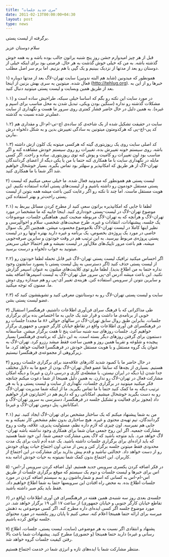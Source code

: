 ```yaml
---
title: "سری جدید جلسات"
date: 2011-02-13T00:00:00+04:30
layout: post
type: news
---
```

برگرفته از لیست پستی.

سلام دوستان عزیز

قبل از هر چیز امیدوارم جشن روز پنج شنبه براتون جالب بوده باشه و به همه خوش گذشته باشه. به من که خیلی خوش گذشت به هر حال. فرصتی بود برای اینکه خیلی از دوستان رو بعد از مدتها از نزدیک ببینیم و یک گپی با هم بزنیم. اما برم سر اصل مطلب.

۱) همونطور که میدونین (شاید هم البته ندونین) سایت تهران-لاگ بعد از مدتها دوباره فعال شده. میتونین یه سری بهش بزنین از اینجا (http://tehlug.org). خبرها رو از این به بعد از طریق همین وبسایت و لیست پستی میتونید دنبال کنید.

۱.۱) در مورد سایت این نکته رو بگم که اساسا خیلی سبکه، طراحیش ساده است و مشکلات گذشته رو نداره (سنگین بودن ویکی، تبدیل شدن به محل مناسب برای اسپم و غیره). به همین دلیل در حال حاضر فشار کمتری روی سرور ما هست و نگهداری از سایت عملی‌تر شده نسبت به گذشته.

۱.۲) سایت در حقیقت تشکیل شده از یک شاخه‌ی کد ساده‌ی اچ-تی-ام-ال و مقداری هم کد پی-اچ-پی که هرکدومتون میتونین به سادگی تغییرش بدین و به شکل دلخواه درش بیارین.

۱.۳) کد اصلی سایت روی یک رپوزیتوری گیته که هرکسی میتونه یک کلون ازش داشته باشه. روی سیستم خونه تغییرش بده، تغییرات رو روی سیستم خودش مشاهده کنه و اگر مناسب بود اون تغییرات رو کامیت و پوش کنه توی رپوزیتوری. ساده و راحت. اگر کسی مایله در نگهداری سایت با ما همکاری کنه حتما با من یا یکی دیگه از اعضای گردانندگان تهران-لاگ از هر طریق که امکانپذیر و سهلتر بود تماس بگیره. بسیار خوشحال خواهیم شد اگر شما با ما همکاری کنید.

۲) لیست پستی هم همونطور که میدونید فعال شده. ما خیلی سعی میکنیم که لیست پستی مستقل خودمون رو داشته باشیم و از لیست‌های پستی آماده استفاده نکنیم. این هویت مستقل ماست. اما چند تا نکته رو اگر رعایت کنین باعث میشه همه بتونن از لیست پستی راحت‌تر و بهتر استفاده کنن.

۲.۱) لطفا تا جایی که امکانپذیره براتون سعی کنید از مطرح کردن مسائل بیربط به موضوع تهران-لاگ در لیست-پستی خودداری کنید. اینجا جاییه که ما مشخصا در مورد تهران-لاگ و هرآنچه که به تهران-لاگ مربوطه صحبت کنیم. هماهنگی جلسات، موضوعات یک جلسه، پیشنهادات، انتقادات و غیره. طرح صحبت‌های شخصی، سلام و احوالپرسی و نظیر اینها کاملا در لیست تهران-لاگ بلاموضوع محسوب میشن. همچنین اگر یک سوال خاصی در مورد یک پروژه‌ی بخصوص، یک برنامه و غیره دارید بهتره اونها رو در لیست پستی پروژه‌ی مربوط بپرسید. به این ترتیب هم در وقت خودتون و سایرین صرفه‌جویی میشه، هم باعث مرور تاپیک‌های ملال‌آور در لیست نمیشه و هم احتمالا خیلی سریعتر میتونید به جواب دلخواه و درست برسید.

۲.۲) اگر احساس میکنید ترافیک لیست پستی تهران-لاگ غیر قابل تحمله لطفا خودتون رو از لیست پستی حذف کنید (اگر دسترسی به پنل لیست پستی با پسورد سابقتون وجود نداره حتما به من اطلاع بدید). لطفا مارو توی کلاینت‌های میلتون به عنوان اسپمر گزارش نکنید. این باعث میشه آدرس آی-پی سرور میل تهران-لاگ به لیست اسپمرها اضافه بشه و سایرین نتونن از سرویس استفاده کنن. هزینه‌ی تغییر آی-پی رو هم میندازه روی دوش ما. ممنون که توجه میکنید.

۲.۳) سایت و لیست پستی تهران-لاگ رو به دوستانتون معرفی کنید و تشویقشون کنید که عضو لیست پستی بشن.

۳) طی مذاکراتی که با فرهنگ سرای فن‌آوری اطلاعات داشتیم، فرهنگسرا استقبال خوبی از برنامه‌ی ما داشت و قرار شد یک جایی به ما اختصاص بده برای برگزاری جلسات. بنابراین طبق روال سابق تهران-لاگ در سالهای حوالی ۸۶ ما مجددا جلسات رو در فرهنگسرای فن آوری اطلاعات واقع در تقاطع خیابان کارگر جنوبی و جمهوری برگزار خواهیم کرد. جلسات روزهای سه شنبه ساعت پنج تا هفت برگزار میشن. متاسفانه دستمون برای گرفتن روزهای دیگر بسته است، به این دلیل که برنامه‌ی فرهنگسرا بسیار پیچیده و شلوغه و تقریبا همین روز و همین ساعت فقط میشد رزرو کرد. تهران-لاگ به عنوان یک گروه مستقل و با هویت مستقل خودش در فرهنگسرا فعالیت خواهد کرد. ما زیرگروهی از مجموعه‌ی فرهنگسرا نیستیم.

۴) در حال حاضر ما با کمبود شدید کادرهای علاقه‌مند برای برگزاری جلسات روبرو هستیم. بسیاری از بچه‌ها که سابقا عضو فعال تهران-لاگ بودن از جمع ما به دلایل مختلف جدا شدن (یا دیگه در ایران نیستن، یا مشغله‌ی کاری و درسی دارن و غیره) و دیگه امکان مشارکت فعال در تهران-لاگ رو ندارن. به همین دلیل همینجا از شما دعوت میکنم چنانچه فکر میکنید میتونید در برگزاری جلسات، نگهداری از سایت و لیست پستی و یا به هر ترتیب دیگه به ما کمک کنید حتما با ما تماس بگیرید. ما از اینکه شما مدیریت تهران-لاگ رو به دست بگیرید خوشحال میشیم. امکاناتی رو که داریم هم در اختیارتون قرار خواهیم داد (مجوز برای فعالیت و تشکیل جلسه در فرهنگسرا، دسترسی به سرور تهران-لاگ و امکاناتش، پنل دومین تهران-لاگ و غیره).

۴.۱) من به شما پیشنهاد میکنم که یک ساختار مشخص برای تهران-لاگ ایجاد کنید. تیم گردانندگان، تیم تهیه‌ی محتوی و غیره. هیچ ساختاری بدون نظم مشخص کار نمیکنه و به جایی هم نمیرسه. اون چیزی که لازم داره نظم، مسئولیت پذیری، علاقه، وقت و روح مشارکت جمعیه. اگر این روح جمعی میان شما برای همکاری وجود نداشته باشه تهران-لاگ خواهد مرد. باید متوجه باشید که لاگ یعنی مشارکت جمعی شما. این خود شما هستید که باید اراده‌ای برای برگزاری جلسات داشته باشید. یک عده آدم ثابت برای یک مدت محدودی فقط میتونن جلسه برگزار کنن و پس از مدتی اون اجتماع حیات پویای خودش رو از دست خواهد داد. خجالتی نباشید و قدم پیش بذارید برای مشارکت در این اجتماع از کاربران. این اجتماع بدون کمک شما نمیتونه به حیات خودش ادامه بده.

۵) در فکر اضافه کردن یکسری سرویس جدید هستیم. اول اضافه کردن سرویس آر-اس-اس برای خبرها و لیست جلسات و دوم یک سیستم که موقع برگزاری جلسات از طریق اس-ام-اس به کسانی که اسم و شماره‌اشون رو به سیستم اضافه کردن در مورد جلسات اطلاع بده. به محض راه افتادن این سرویسها حتما به شما اطلاع خواهیم داد. فقط باید یکم صبر داشته باشید.

۶) جلسه‌ی بعدی روز سه شنبه‌ی همین هفته در فرهنگسرای فن آوری اطلاعات (واقع در تقاطع خیابان کارگر جنوبی و خیابان جمهوری) از ساعت ۱۷ الی ۱۹ برگزار خواهد شد. در مورد موضوع جلسه اگر کسی ایده‌ای داره مطرح کنه. اگر کسی موضوعی به ذهنش میرسه برای ارائه حتما همینجا اعلام کنه. سعی کنیم تا پایان روز یکشنبه در مورد محتوای جلسه توافق کرده باشیم.

۷) پشنهاد و انتقادی اگر نسبت به هر موضوعی (سایت، لیست پستی، جلسات، اطلاع رسانی و غیره) دارید حتما همینجا (و حضوری) مطرح کنید. پیشنهادات شما باعث بالا رفتن کیفیت جلسات گروه خواهد شد.

منتظر مشارکت شما با ایده‌های تازه و انرژی شما در خدمت اجتماع هستیم.